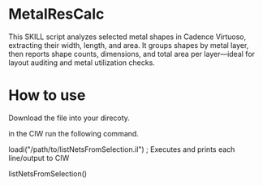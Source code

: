 # MetalResCalc
This SKILL script analyzes selected metal shapes in Cadence Virtuoso, extracting their width, length, and area. It groups shapes by metal layer, then reports shape counts, dimensions, and total area per layer—ideal for layout auditing and metal utilization checks.


# How to use

Download the file into your direcoty.

in the CIW run the following command.

loadi("/path/to/listNetsFromSelection.il")   ; Executes and prints each line/output to CIW

listNetsFromSelection()
